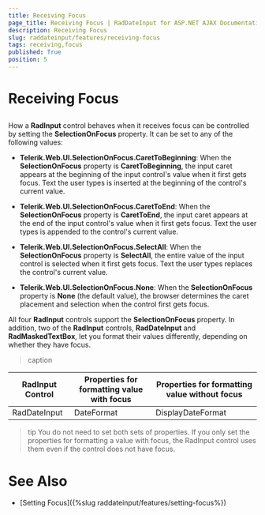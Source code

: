 ```yaml
---
title: Receiving Focus
page_title: Receiving Focus | RadDateInput for ASP.NET AJAX Documentation
description: Receiving Focus
slug: raddateinput/features/receiving-focus
tags: receiving,focus
published: True
position: 5
---
```


# Receiving Focus



## 

How a **RadInput** control behaves when it receives focus can be controlled by setting the **SelectionOnFocus** property. It can be set to any of the following values:

* **Telerik.Web.UI.SelectionOnFocus.CaretToBeginning**: When the **SelectionOnFocus** property is **CaretToBeginning**, the input caret appears at the beginning of the input control's value when it first gets focus. Text the user types is inserted at the beginning of the control's current value.

* **Telerik.Web.UI.SelectionOnFocus.CaretToEnd**: When the **SelectionOnFocus** property is **CaretToEnd**, the input caret appears at the end of the input control's value when it first gets focus. Text the user types is appended to the control's current value.

* **Telerik.Web.UI.SelectionOnFocus.SelectAll**: When the **SelectionOnFocus** property is **SelectAll**, the entire value of the input control is selected when it first gets focus. Text the user types replaces the control's current value.

* **Telerik.Web.UI.SelectionOnFocus.None**: When the **SelectionOnFocus** property is **None** (the default value), the browser determines the caret placement and selection when the control first gets focus.

All four **RadInput** controls support the **SelectionOnFocus** property. In addition, two of the **RadInput** controls, **RadDateInput** and **RadMaskedTextBox**, let you format their values differently, depending on whether they have focus.


>caption  

| RadInput Control | Properties for formatting value with focus | Properties for formatting value without focus |
| ------ | ------ | ------ |
|RadDateInput|DateFormat|DisplayDateFormat|


>tip You do not need to set both sets of properties. If you only set the properties for formatting a value with focus, the RadInput control uses them even if the control does not have focus.
>


# See Also

 * [Setting Focus]({%slug raddateinput/features/setting-focus%})
